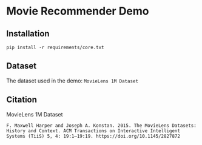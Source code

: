 # Movie Recommender Demo

## Installation
```console
pip install -r requirements/core.txt
```

## Dataset
The dataset used in the demo: `MovieLens 1M Dataset`


## Citation
MovieLens 1M Dataset
```
F. Maxwell Harper and Joseph A. Konstan. 2015. The MovieLens Datasets: History and Context. ACM Transactions on Interactive Intelligent Systems (TiiS) 5, 4: 19:1–19:19. https://doi.org/10.1145/2827872
```